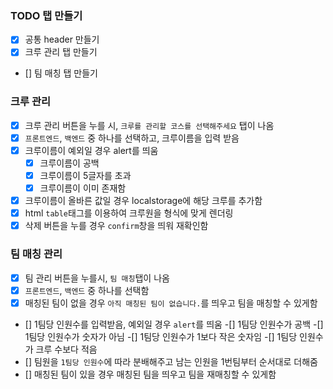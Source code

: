 ### TODO 탭 만들기
- [X] 공통 header 만들기
- [X] 크루 관리 탭 만들기
- [] 팀 매칭 탭 만들기

### 크루 관리
- [X] 크루 관리 버튼을 누를 시, `크루를 관리할 코스를 선택해주세요` 탭이 나옴
- [X] `프론트엔드`, `백엔드` 중 하나를 선택하고, 크루이름을 입력 받음
- [X] 크루이름이 예외일 경우 alert를 띄움
    - [X] 크루이름이 공백
    - [X] 크루이름이 5글자를 초과
    - [x] 크루이름이 이미 존재함
- [X] 크루이름이 올바른 값일 경우 localstorage에 해당 크루를 추가함
- [X] html `table`태그를 이용하여 크루원을 형식에 맞게 렌더링
- [X] 삭제 버튼을 누를 경우 `confirm`창을 띄워 재확인함

### 팀 매칭 관리
- [X] 팀 관리 버튼을 누를시, `팀 매칭`탭이 나옴
- [X] `프론트엔드`, `백엔드` 중 하나를 선택함
- [X] 매칭된 팀이 없을 경우 `아직 매칭된 팀이 없습니다.`를 띄우고 팀을 매칭할 수 있게함
- [] 1팀당 인원수를 입력받음, 예외일 경우 `alert`를 띄움
    -[] 1팀당 인원수가 공백
    -[] 1팀당 인원수가 숫자가 아님
    -[] 1팀당 인원수가 1보다 작은 숫자임
    -[] 1팀당 인원수가 크루 수보다 적음
- [] 팀원을 `1팀당 인원수`에 따라 분배해주고 남는 인원을 1번팀부터 순서대로 더해줌
- [] 매칭된 팀이 있을 경우 매칭된 팀을 띄우고 팀을 재매칭할 수 있게함
